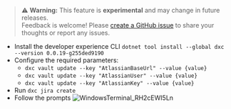 > ⚠️ **Warning:** This feature is **experimental** and may change in future releases.  
> Feedback is welcome! Please [create a GitHub issue](https://github.com/devexlead/devexlead-cli/issues/new) to share your thoughts or report any issues.

- Install the developer experience CLI
`dotnet tool install --global dxc --version 0.0.19-g255ded9190`
- Configure the required parameters:
  - `dxc vault update --key "AtlassianBaseUrl" --value {value}`
  - `dxc vault update --key "AtlassianUser" --value {value}`
  - `dxc vault update --key "AtlassianKey" --value {value}`
- Run `dxc jira create`
- Follow the prompts
![WindowsTerminal_RH2cEWI5Ln](https://github.com/user-attachments/assets/04ef4073-e2df-47e3-a064-15c8f00f56af)
